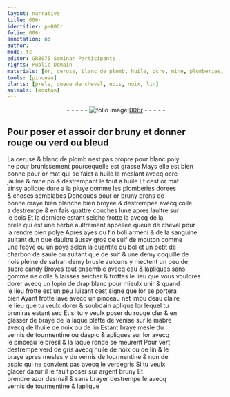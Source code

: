 ```yaml
---
layout: narrative
title: 006r
identifier: p-006r
folio: 006r
annotation: no
author:
mode: tc
editor: GR8975 Seminar Participants
rights: Public Domain
materials: [or, ceruse, blanc de plomb, huile, ocre, mine, plomberies, craye, colle a destrempe, bois, prele, queue de cheval, boli armeni, sanguine, suif de mouton, febve, poys, bol, charbon de saule, suif, safran, sucre candy, eau, gomme, colle, rouge cler, laque platte de venise, mabre, huile de noix, de lin, tourmentine, aspic, bresil, laque ronde, verd de gris, lin, verdegris, azur, argent, azur desmail]
tools: [pinceau]
plants: [prele, queue de cheval, nois, noix, lin]
animals: [mouton]
---
```


<div class="folio" align="center">- - - - - <a href="http://gallica.bnf.fr/ark:/12148/btv1b10500001g/f17.image" target="_blank"><img src="https://cu-mkp.github.io/2017-workshop-edition/assets/photo-icon.png" alt="folio image: " style="display:inline-block; margin-bottom:-3px;"/>006r</a> - - - - - </div>  
  

## Pour poser et assoir d<span class="m">or</span> bruny et donner<br/>rouge ou verd ou bleud

 
 La <span class="m">ceruse</span> & <span class="m">blanc de plomb</span> nest pas propre pour blanc poly<br/> ne pour brunissement pourcequelle est grasse Mays elle est bien<br/> bonne pour <span class="m">or</span> mat qui se faict a <span class="m">huile</span> la meslant avecq <span class="m">ocre</span><br/> jaulne & <span class="m">mine</span> po & destrempant le tout a <span class="m">huile</span> Et cest <span class="m">or</span> mat<br/> ainsy aplique dure a la pluye comme les <span class="m">plomberies</span> dorees<br/> & choses semblabes Doncques pour <span class="m">or</span> bruny prens de<br/> bonne <span class="m">craye</span> bien blanche bien broyee & destrempee avecq <span class="m">colle<br/> a destrempe</span> & en fais quattre couches lune apres laultre sur<br/> le <span class="m">bois</span> Et la derniere estant seiche frotte la avecq de la<br/> <span class="m"><span class="pa">prele</span></span> qui est une herbe aultrement appellee <span class="m"><span class="pa">queue de cheval</span></span> pour<br/> la rendre bien polye Apres ayes du fin <span class="m">boli <span class="pl">armeni</span></span> & de la <span class="m">sanguine</span><br/> aultant dun que daultre âussy gros de <span class="m">suif de <span class="al">mouton</span></span> comme<br/> une <span class="m">febve</span> ou un <span class="m">poys</span> selon la quantite du <span class="m">bol</span> et un petit de<br/> <span class="m">charbon de saule</span> ou aultant que de <span class="m">suif</span> & une demy <span class="ms">coquille de<br/> <span class="pa">nois</span></span> pleine de <span class="m">safran</span> demy brusle aulcuns y mectent un peu de<br/> <span class="m">sucre candy</span> Broyes tout ensemble avecq <span class="m">eau</span> & lapliques sans<br/> <span class="m">gomme</span> ne <span class="m">colle</span> & laisses seicher & frottes le lieu que vous vouldres<br/> dorer avecq un lopin de drap blanc pour mieulx unir & quand<br/> le lieu frotte est un peu luisant cest signe que l<span class="m">or</span> se portera<br/> bien Ayant frotte lave avecq un <span class="tl">pinceau</span> net imbu d<span class="m">eau</span> claire<br/> le lieu que tu veulx dorer & soubdain aplique l<span class="m">or</span> lequel tu<br/> bruniras estant sec Et si tu y veulx poser du <span class="m">rouge cler</span> & en<br/> glasser de braye de la <span class="m">laque platte de <span class="pl">venise</span></span> sur le <span class="m">mabre</span><br/> avecq de l<span class="m">huile de <span class="pa">noix</span></span> ou <span class="m">de <span class="pa">lin</span></span> Estant braye mesle du<br/> vernis de <span class="m">tourmentine</span> ou d<span class="m">aspic</span> & apliques sur l<span class="m">or</span> avecq<br/> le <span class="tl">pinceau</span> le <span class="m">bresil</span> & la <span class="m">laque ronde</span> se meurent Pour vert<br/> destrempe <span class="m">verd de gris</span> avecq <span class="m">huile de noix</span> ou de <span class="m">lin</span> & le<br/> braye apres mesles y du vernis de <span class="m">tourmentine</span> & non de<br/> <span class="m">aspic</span> qui ne convient pas avecq le <span class="m">verdegris</span> Si tu veulx<br/> glacer d<span class="m">azur</span> il le fault poser sur <span class="m">argent</span> bruny Et<br/> prendre <span class="m">azur desmail</span> & sans brayer destrempe le avecq<br/> vernis de <span class="m">tourmentine</span> & laplique 
 
